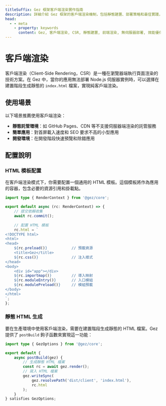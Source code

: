 ```yaml
---
titleSuffix: Gez 框架客戶端渲染實作指南
description: 詳細介紹 Gez 框架的客戶端渲染機制，包括靜態建置、部署策略和最佳實踐，幫助開發者在無伺服器環境下實現高效的前端渲染。
head:
  - - meta
    - property: keywords
      content: Gez, 客戶端渲染, CSR, 靜態建置, 前端渲染, 無伺服器部署, 效能優化
---
```


# 客戶端渲染

客戶端渲染（Client-Side Rendering，CSR）是一種在瀏覽器端執行頁面渲染的技術方案。在 Gez 中，當你的應用無法部署 Node.js 伺服器實例時，可以選擇在建置階段生成靜態的 `index.html` 檔案，實現純客戶端渲染。

## 使用場景

以下場景推薦使用客戶端渲染：

- **靜態託管環境**：如 GitHub Pages、CDN 等不支援伺服器端渲染的託管服務
- **簡單應用**：對首屏載入速度和 SEO 要求不高的小型應用
- **開發環境**：在開發階段快速預覽和除錯應用

## 配置說明

### HTML 模板配置

在客戶端渲染模式下，你需要配置一個通用的 HTML 模板。這個模板將作為應用的容器，包含必要的資源引用和掛載點。

```ts title="src/entry.server.ts"
import type { RenderContext } from '@gez/core';

export default async (rc: RenderContext) => {
    // 提交依賴收集
    await rc.commit();
    
    // 配置 HTML 模板
    rc.html = `
<!DOCTYPE html>
<html>
<head>
    ${rc.preload()}           // 預載資源
    <title>Gez</title>
    ${rc.css()}               // 注入樣式
</head>
<body>
    <div id="app"></div>
    ${rc.importmap()}         // 導入映射
    ${rc.moduleEntry()}       // 入口模組
    ${rc.modulePreload()}     // 模組預載
</body>
</html>
`;
};
```

### 靜態 HTML 生成

要在生產環境中使用客戶端渲染，需要在建置階段生成靜態的 HTML 檔案。Gez 提供了 `postBuild` 鉤子函數來實現這一功能：

```ts title="src/entry.node.ts"
import type { GezOptions } from '@gez/core';

export default {
    async postBuild(gez) {
        // 生成靜態 HTML 檔案
        const rc = await gez.render();
        // 寫入 HTML 檔案
        gez.writeSync(
            gez.resolvePath('dist/client', 'index.html'),
            rc.html
        );
    }
} satisfies GezOptions;
```